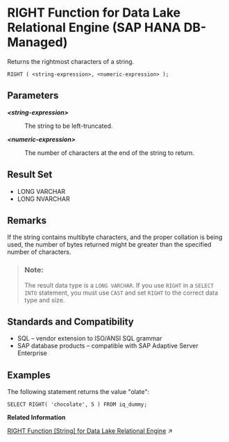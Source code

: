 <!-- loio03fba12b431c4d80bcb8933cd7e984ab -->

# RIGHT Function for Data Lake Relational Engine \(SAP HANA DB-Managed\)

Returns the rightmost characters of a string.



```
RIGHT ( <string-expression>, <numeric-expression> );
```



<a name="loio03fba12b431c4d80bcb8933cd7e984ab__section_kgp_gtt_vrb"/>

## Parameters


<dl>
<dt><b>

*<string-expression\>*

</b></dt>
<dd>

The string to be left-truncated.



</dd><dt><b>

*<numeric-expression\>*

</b></dt>
<dd>

The number of characters at the end of the string to return.



</dd>
</dl>



<a name="loio03fba12b431c4d80bcb8933cd7e984ab__section_yk1_htt_vrb"/>

## Result Set

-   LONG VARCHAR
-   LONG NVARCHAR



<a name="loio03fba12b431c4d80bcb8933cd7e984ab__section_isl_c43_wrb"/>

## Remarks

If the string contains multibyte characters, and the proper collation is being used, the number of bytes returned might be greater than the specified number of characters.

> ### Note:  
> The result data type is a `LONG VARCHAR`. If you use `RIGHT` in a `SELECT INTO` statement, you must use `CAST` and set `RIGHT` to the correct data type and size.



<a name="loio03fba12b431c4d80bcb8933cd7e984ab__section_qz1_d43_wrb"/>

## Standards and Compatibility

-   SQL – vendor extension to ISO/ANSI SQL grammar
-   SAP database products – compatible with SAP Adaptive Server Enterprise



<a name="loio03fba12b431c4d80bcb8933cd7e984ab__section_cb3_3tt_vrb"/>

## Examples

The following statement returns the value "olate":

```
SELECT RIGHT( 'chocolate', 5 ) FROM iq_dummy;
```

**Related Information**  


[RIGHT Function \[String\] for Data Lake Relational Engine](https://help.sap.com/viewer/19b3964099384f178ad08f2d348232a9/2024_3_QRC/en-US/a57b364f84f210158a90b2b566be1d36.html "Returns the rightmost characters of a string.") :arrow_upper_right:

